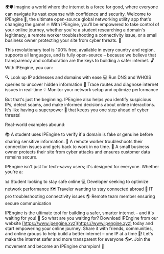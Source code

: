 🌍🛡️ Imagine a world where the internet is a force for good, where everyone can navigate its vast expanse with confidence and security. Welcome to IPEngine 📡, the ultimate open-source global networking utility app that's changing the game! 🔥 With IPEngine, you'll be empowered to take control of your online journey, whether you're a student researching a domain's legitimacy, a remote worker troubleshooting a connectivity issue, or a small business owner protecting your site from cyber threats. 🚀

This revolutionary tool is 100% free, available in every country and region, supports all languages, and is fully open-source – because we believe that transparency and collaboration are the keys to building a safer internet. 🔓 With IPEngine, you can:

🔍 Look up IP addresses and domains with ease
💻 Run DNS and WHOIS queries to uncover hidden information
🚗 Trace routes and diagnose internet issues in real-time
💡 Monitor your network setup and optimize performance

But that's just the beginning. IPEngine also helps you identify suspicious IPs, detect scams, and make informed decisions about online interactions. It's like having a superpower 🔮 that keeps you one step ahead of cyber threats!

Real-world examples abound:

📚 A student uses IPEngine to verify if a domain is fake or genuine before sharing sensitive information.
💼 A remote worker troubleshoots their connection issues and gets back to work in no time.
🏢 A small business owner protects their site from cyber attacks and ensures customer data remains secure.

IPEngine isn't just for tech-savvy users; it's designed for everyone. Whether you're a:

📊 Student looking to stay safe online
💻 Developer seeking to optimize network performance
🗺️ Traveler wanting to stay connected abroad
💼 IT pro troubleshooting connectivity issues
🌎 Remote team member ensuring secure communication

IPEngine is the ultimate tool for building a safer, smarter internet – and it's waiting for you! 🚀 So what are you waiting for? Download IPEngine from our website [https://www.ipengine.xyz](https://www.ipengine.xyz) today and start empowering your online journey. Share it with friends, communities, and online groups to help build a better internet – one IP at a time 💪! Let's make the internet safer and more transparent for everyone 🌎💕. Join the movement and become an IPEngine champion! 🌟